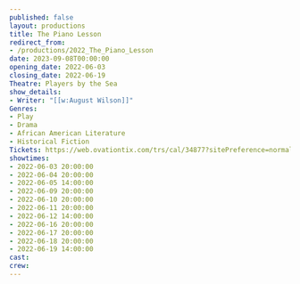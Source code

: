 ```yaml
---
published: false
layout: productions
title: The Piano Lesson
redirect_from:
- /productions/2022_The_Piano_Lesson
date: 2023-09-08T00:00:00
opening_date: 2022-06-03
closing_date: 2022-06-19
Theatre: Players by the Sea
show_details:
- Writer: "[[w:August Wilson]]"
Genres: 
- Play
- Drama
- African American Literature
- Historical Fiction
Tickets: https://web.ovationtix.com/trs/cal/34877?sitePreference=normal
showtimes:
- 2022-06-03 20:00:00
- 2022-06-04 20:00:00
- 2022-06-05 14:00:00
- 2022-06-09 20:00:00
- 2022-06-10 20:00:00
- 2022-06-11 20:00:00
- 2022-06-12 14:00:00
- 2022-06-16 20:00:00
- 2022-06-17 20:00:00
- 2022-06-18 20:00:00
- 2022-06-19 14:00:00
cast:
crew:
---
```

